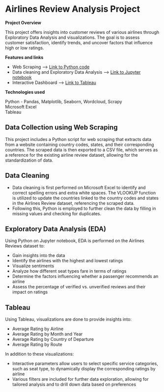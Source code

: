 # Airlines Review Analysis Project

**Project Overview**  

This project offers insights into customer reviews of various airlines through Exploratory Data Analysis and visualizations. The goal is to assess customer satisfaction, identify trends, and uncover factors that influence high or low ratings.


**Features and links**  

* Web Scraping --> [Link to Python code](https://github.com/hazwf/PortfolioProjects/blob/main/Airline%20Reviews%20Analysis/airport_spider.py)
* Data cleaning and Exploratory Data Analysis --> [Link to Jupyter notebook](https://github.com/hazwf/PortfolioProjects/blob/main/Airline%20Reviews%20Analysis/Airlines%20Review%20Analysis.ipynb)
* Interactive Dashboard --> [Link to Tableau](https://public.tableau.com/app/profile/haz.faeaz/viz/AirlineReviews_17222599770960/Dashboard#1)

**Technologies used**  

Python - Pandas, Matplotlib, Seaborn, Wordcloud, Scrapy<br>
Microsoft Excel  
Tableau

## Data Collection using Web Scraping

This project includes a Python script for web scraping that extracts data from a website containing country codes, states, and their corresponding countries. The scraped data is then exported to a CSV file, which serves as a reference for the existing airline review dataset, allowing for the standardization of data.

## Data Cleaning 

* Data cleaning is first performed on Microsoft Excel to identify and correct spelling errors and extra white spaces. The VLOOKUP function is utilized to update the countries linked to the country codes and states in the Airlines Review dataset, referencing the scraped data.
* Following this, Python is employed to further clean the data by filling in missing values and checking for duplicates.


## Exploratory Data Analysis (EDA)

Using Python on Jupyter notebook, EDA is performed on the Airlines Reviews dataset to:
* Gain insights into the data
* Identify the airlines with the highest and lowest ratings
* Visualize sentiments
* Analyze how different seat types fare in terms of ratings
* Determine the factors influencing whether a passenger recommends an airline
* Assess the percentage of verified vs. unverified reviews and their impact on ratings

## Tableau

Using Tableau, visualizations are done to provide insights into:
* Average Rating by Airline
* Average Rating by Month and Year
* Average Rating by Country of Departure
* Average Rating by Route

In addition to these visualizations:
* Interactive parameters allow users to select specific service categories, such as seat type, to dynamically display the corresponding ratings by airline
* Various filters are included for further data exploration, allowing for tailored analysis and to drill down data based on preferences
